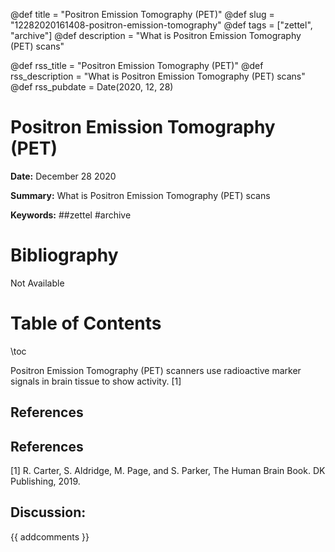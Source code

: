 @def title = "Positron Emission Tomography (PET)"
@def slug = "12282020161408-positron-emission-tomography"
@def tags = ["zettel", "archive"]
@def description = "What is Positron Emission Tomography (PET) scans"

@def rss_title = "Positron Emission Tomography (PET)"
@def rss_description = "What is Positron Emission Tomography (PET) scans"
@def rss_pubdate = Date(2020, 12, 28)


Positron Emission Tomography (PET)
=========

**Date:** December 28 2020

**Summary:** What is Positron Emission Tomography (PET) scans

**Keywords:** ##zettel #archive

Bibliography
==========

Not Available

Table of Contents
=========

\toc

Positron Emission Tomography (PET) scanners use radioactive marker signals in brain tissue to show activity. [1]

## References

## References

[1] R. Carter, S. Aldridge, M. Page, and S. Parker, The Human Brain Book. DK Publishing, 2019.
## Discussion: 

{{ addcomments }}
